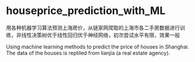 # houseprice_prediction_with_ML
用各种机器学习算法预测上海房价，从链家网爬取的上海市各二手房数据进行训练，非线性决策树优于线性回归优于神经网络，初次尝试水平有限，效果一般

Using machine learning methods to predict the price of houses in Shanghai. The data of the houses is reptiled from lianjia
(a real estate agency). 
